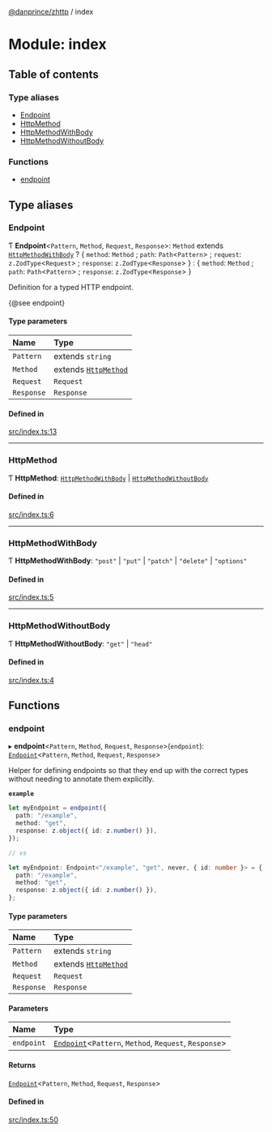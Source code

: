 [@danprince/zhttp](../README.md) / index

# Module: index

## Table of contents

### Type aliases

- [Endpoint](index.md#endpoint)
- [HttpMethod](index.md#httpmethod)
- [HttpMethodWithBody](index.md#httpmethodwithbody)
- [HttpMethodWithoutBody](index.md#httpmethodwithoutbody)

### Functions

- [endpoint](index.md#endpoint)

## Type aliases

### Endpoint

Ƭ **Endpoint**<`Pattern`, `Method`, `Request`, `Response`\>: `Method` extends [`HttpMethodWithBody`](index.md#httpmethodwithbody) ? { `method`: `Method` ; `path`: `Path`<`Pattern`\> ; `request`: `z.ZodType`<`Request`\> ; `response`: `z.ZodType`<`Response`\>  } : { `method`: `Method` ; `path`: `Path`<`Pattern`\> ; `response`: `z.ZodType`<`Response`\>  }

Definition for a typed HTTP endpoint.

{@see endpoint}

#### Type parameters

| Name | Type |
| :------ | :------ |
| `Pattern` | extends `string` |
| `Method` | extends [`HttpMethod`](index.md#httpmethod) |
| `Request` | `Request` |
| `Response` | `Response` |

#### Defined in

[src/index.ts:13](https://github.com/danprince/zhttp/blob/ae945e4/src/index.ts#L13)

___

### HttpMethod

Ƭ **HttpMethod**: [`HttpMethodWithBody`](index.md#httpmethodwithbody) \| [`HttpMethodWithoutBody`](index.md#httpmethodwithoutbody)

#### Defined in

[src/index.ts:6](https://github.com/danprince/zhttp/blob/ae945e4/src/index.ts#L6)

___

### HttpMethodWithBody

Ƭ **HttpMethodWithBody**: ``"post"`` \| ``"put"`` \| ``"patch"`` \| ``"delete"`` \| ``"options"``

#### Defined in

[src/index.ts:5](https://github.com/danprince/zhttp/blob/ae945e4/src/index.ts#L5)

___

### HttpMethodWithoutBody

Ƭ **HttpMethodWithoutBody**: ``"get"`` \| ``"head"``

#### Defined in

[src/index.ts:4](https://github.com/danprince/zhttp/blob/ae945e4/src/index.ts#L4)

## Functions

### endpoint

▸ **endpoint**<`Pattern`, `Method`, `Request`, `Response`\>(`endpoint`): [`Endpoint`](index.md#endpoint)<`Pattern`, `Method`, `Request`, `Response`\>

Helper for defining endpoints so that they end up with the correct types
without needing to annotate them explicitly.

**`example`**
```ts
let myEndpoint = endpoint({
  path: "/example",
  method: "get",
  response: z.object({ id: z.number() }),
});

// vs

let myEndpoint: Endpoint<"/example", "get", never, { id: number }> = {
  path: "/example",
  method: "get",
  response: z.object({ id: z.number() }),
};
```

#### Type parameters

| Name | Type |
| :------ | :------ |
| `Pattern` | extends `string` |
| `Method` | extends [`HttpMethod`](index.md#httpmethod) |
| `Request` | `Request` |
| `Response` | `Response` |

#### Parameters

| Name | Type |
| :------ | :------ |
| `endpoint` | [`Endpoint`](index.md#endpoint)<`Pattern`, `Method`, `Request`, `Response`\> |

#### Returns

[`Endpoint`](index.md#endpoint)<`Pattern`, `Method`, `Request`, `Response`\>

#### Defined in

[src/index.ts:50](https://github.com/danprince/zhttp/blob/ae945e4/src/index.ts#L50)
